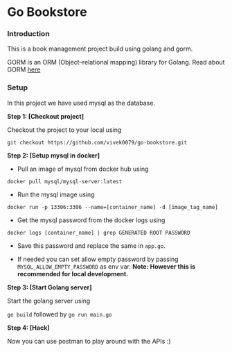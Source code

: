 # Go Bookstore

### Introduction

This is a book management project build using golang and gorm.

GORM is an ORM (Object–relational mapping) library for Golang. Read about GORM [here](https://gorm.io/)

### Setup

In this project we have used mysql as the database. 

**Step 1: [Checkout project]**

Checkout the project to your local using

`git checkout https://github.com/vivek0079/go-bookstore.git`

**Step 2: [Setup mysql in docker]**

* Pull an image of mysql from docker hub using 

`docker pull mysql/mysql-server:latest`

* Run the mysql image using 

`docker run -p 13306:3306 --name=[container_name] -d [image_tag_name]`

* Get the mysql password from the docker logs using 

`docker logs [container_name] | grep GENERATED ROOT PASSWORD`

* Save this password and replace the same in `app.go`. 


* If needed you can set allow empty password by passing `MYSQL_ALLOW_EMPTY_PASSWORD` as env var. 
**Note: However this is recommended for local development.** 

**Step 3: [Start Golang server]**

Start the golang server using 

`go build` followed by `go run main.go`

**Step 4: [Hack]**

Now you can use postman to play around with the APIs :)
